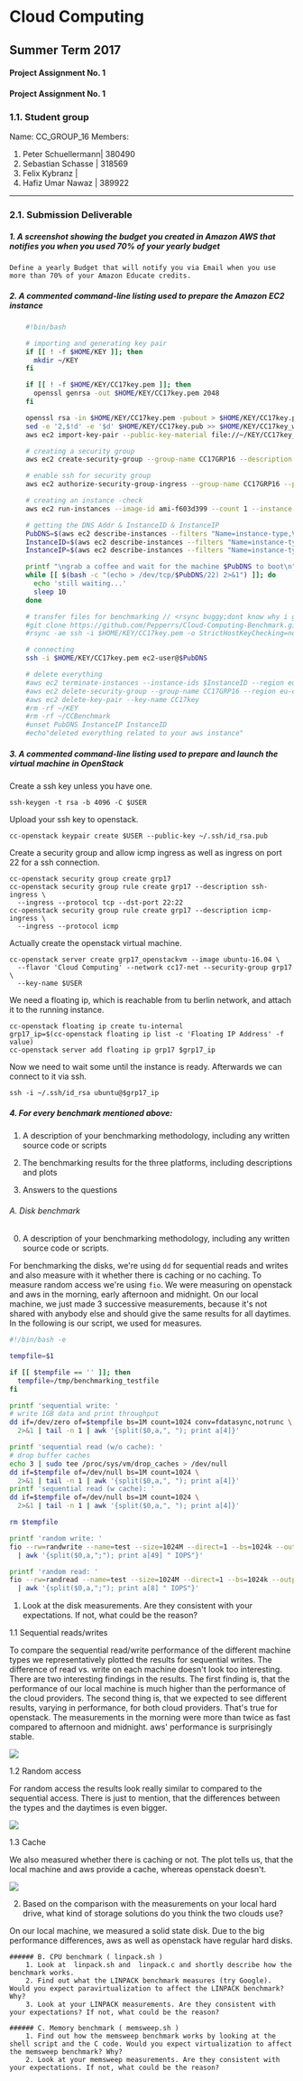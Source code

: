 Cloud Computing
================
Summer Term 2017
----------------
#### Project Assignment No. 1

#### Project Assignment No. 1

### 1.1. Student group
  Name: CC_GROUP_16
  Members:
  1. Peter Schuellermann|   380490
  2. Sebastian Schasse  |   318569
  3. Felix Kybranz      |
  4. Hafiz Umar Nawaz   |   389922

* * *

### 2.1. Submission Deliverable

##### 1. A screenshot showing the budget you created in Amazon AWS that notifies you when you used 70% of your yearly budget ​

    Define a yearly Budget that will notify you via Email when you use more than 70% of your Amazon Educate credits.

##### 2. A ​commented command-line listing used to prepare the Amazon EC2 instance

```sh
    #!bin/bash

    # importing and generating key pair
    if [[ ! -f $HOME/KEY ]]; then
      mkdir ~/KEY
    fi

    if [[ ! -f $HOME/KEY/CC17key.pem ]]; then
      openssl genrsa -out $HOME/KEY/CC17key.pem 2048
    fi

    openssl rsa -in $HOME/KEY/CC17key.pem -pubout > $HOME/KEY/CC17key.pub
    sed -e '2,$!d' -e '$d' $HOME/KEY/CC17key.pub >> $HOME/KEY/CC17key_without_headntail.pub
    aws ec2 import-key-pair --public-key-material file://~/KEY/CC17key_without_headntail.pub --key-name CC17key

    # creating a security group
    aws ec2 create-security-group --group-name CC17GRP16 --description "My security group"

    # enable ssh for security group
    aws ec2 authorize-security-group-ingress --group-name CC17GRP16 --protocol tcp --port 22 --cidr 0.0.0.0/0 --region eu-central-1

    # creating an instance -check
    aws ec2 run-instances --image-id ami-f603d399 --count 1 --instance-type m3.medium --key-name CC17key --security-groups CC17GRP16 --region eu-central-1

    # getting the DNS Addr & InstanceID & InstanceIP
    PubDNS=$(aws ec2 describe-instances --filters "Name=instance-type,Values=m3.medium" | grep PublicDnsName | awk -F'"' '{ print $4}' | sort | uniq | sed 1d)
    InstanceID=$(aws ec2 describe-instances --filters "Name=instance-type,Values=m3.medium" | grep InstanceId | awk -F'"' '{ print $4}' | sort | uniq)
    InstanceIP=$(aws ec2 describe-instances --filters "Name=instance-type,Values=m3.medium" | grep PublicIp | awk -F'"' '{ print $4}' | sort | uniq)

    printf "\ngrab a coffee and wait for the machine $PubDNS to boot\n"
    while [[ $(bash -c "(echo > /dev/tcp/$PubDNS/22) 2>&1") ]]; do
      echo 'still waiting...'
      sleep 10
    done

    # transfer files for benchmarking // <rsync buggy;dont know why i get permission denied>
    #git clone https://github.com/Pepperrs/Cloud-Computing-Benchmark.git ~/CCBenchmark
    #rsync -ae ssh -i $HOME/KEY/CC17key.pem -o StrictHostKeyChecking=no -o UserKnownHostsFile=/dev/null --progress ~/CCBenchmark/ ec2-user@$InstanceIP:~/ -v

    # connecting
    ssh -i $HOME/KEY/CC17key.pem ec2-user@$PubDNS

    # delete everything
    #aws ec2 terminate-instances --instance-ids $InstanceID --region eu-central-1
    #aws ec2 delete-security-group --group-name CC17GRP16 --region eu-central-1
    #aws ec2 delete-key-pair --key-name CC17key
    #rm -rf ~/KEY
    #rm -rf ~/CCBenchmark
    #unset PubDNS InstanceIP InstanceID
    #echo"deleted everything related to your aws instance"
```

##### 3. A commented command-line listing used to prepare and launch the virtual machine in OpenStack

Create a ssh key unless you have one.
```
ssh-keygen -t rsa -b 4096 -C $USER
```
Upload your ssh key to openstack.
```
cc-openstack keypair create $USER --public-key ~/.ssh/id_rsa.pub
```
Create a security group and allow icmp ingress as well as ingress on port 22 for a ssh connection.
```
cc-openstack security group create grp17
cc-openstack security group rule create grp17 --description ssh-ingress \
  --ingress --protocol tcp --dst-port 22:22
cc-openstack security group rule create grp17 --description icmp-ingress \
  --ingress --protocol icmp
```
Actually create the openstack virtual machine.
```
cc-openstack server create grp17_openstackvm --image ubuntu-16.04 \
  --flavor 'Cloud Computing' --network cc17-net --security-group grp17 \
  --key-name $USER
```
We need a floating ip, which is reachable from tu berlin network, and
attach it to the running instance.
```
cc-openstack floating ip create tu-internal
grp17_ip=$(cc-openstack floating ip list -c 'Floating IP Address' -f value)
cc-openstack server add floating ip grp17 $grp17_ip
```
Now we need to wait some until the instance is ready. Afterwards we can connect to it via ssh.
```
ssh -i ~/.ssh/id_rsa ubuntu@$grp17_ip
```

##### 4. For every benchmark mentioned above:
  1. A description of your benchmarking methodology, including any written
source code or scripts ​

  2. The benchmarking results for the three platforms, including
descriptions and plots ​

  3. Answers to the questions ​

###### A. Disk benchmark

0. A description of your benchmarking methodology, including any written source code or scripts.

For benchmarking the disks, we're using `dd` for sequential reads and writes and also measure with it whether there is caching or no caching. To measure random access we're using `fio`. We were measuring on openstack and aws in the morning, early afternoon and midnight. On our local machine, we just made 3 successive measurements, because it's not shared with anybody else and should give the same results for all daytimes. In the following is our script, we used for measures.

```bash
#!/bin/bash -e

tempfile=$1

if [[ $tempfile == '' ]]; then
  tempfile=/tmp/benchmarking_testfile
fi

printf 'sequential write: '
# write 1GB data and print throughput
dd if=/dev/zero of=$tempfile bs=1M count=1024 conv=fdatasync,notrunc \
  2>&1 | tail -n 1 | awk '{split($0,a,", "); print a[4]}'

printf 'sequential read (w/o cache): '
# drop buffer caches
echo 3 | sudo tee /proc/sys/vm/drop_caches > /dev/null
dd if=$tempfile of=/dev/null bs=1M count=1024 \
  2>&1 | tail -n 1 | awk '{split($0,a,", "); print a[4]}'
printf 'sequential read (w cache): '
dd if=$tempfile of=/dev/null bs=1M count=1024 \
  2>&1 | tail -n 1 | awk '{split($0,a,", "); print a[4]}'

rm $tempfile

printf 'random write: '
fio --rw=randwrite --name=test --size=1024M --direct=1 --bs=1024k --output-format=terse \
  | awk '{split($0,a,";"); print a[49] " IOPS"}'

printf 'random read: '
fio --rw=randread --name=test --size=1024M --direct=1 --bs=1024k --output-format=terse \
  | awk '{split($0,a,";"); print a[8] " IOPS"}'
```

1. Look at the disk measurements. Are they consistent with your expectations. If not, what could be the reason?

1.1 Sequential reads/writes

To compare the sequential read/write performance of the different machine types we representatively plotted the results for sequential writes. The difference of read vs. write on each machine doesn't look too interesting. There are two interesting findings in the results. The first finding is, that the performance of our local machine is much higher than the performance of the cloud providers. The second thing is, that we expected to see different results, varying in performance, for both cloud providers. That's true for openstack. The measurements in the morning were more than twice as fast compared to afternoon and midnight. aws' performance is surprisingly stable.

![](https://github.com/Pepperrs/Cloud-Computing-Benchmark/blob/master/sequential_writes_benchmarks.png)

1.2 Random access

For random access the results look really similar to compared to the sequential access. There is just to mention, that the differences between the types and the daytimes is even bigger.

![](https://github.com/Pepperrs/Cloud-Computing-Benchmark/blob/master/iops_writes_benchmarks.png)

1.3 Cache

We also measured whether there is caching or not. The plot tells us, that the local machine and aws provide a cache, whereas openstack doesn't.

![](https://github.com/Pepperrs/Cloud-Computing-Benchmark/blob/master/cache_reads_benchmarks.png)

2. Based on the comparison with the measurements on your local hard drive, what kind of storage solutions do you think the two clouds use?

On our local machine, we measured a solid state disk. Due to the big performance differences, aws as well as openstack have regular hard disks.


    ###### B. CPU benchmark (​ linpack.sh​ )
        1. Look at ​ linpack.sh and ​ linpack.c and shortly describe how the benchmark works.
        2. Find out what the LINPACK benchmark measures (try Google). Would you expect paravirtualization to affect the LINPACK benchmark? Why?
        3. Look at your LINPACK measurements. Are they consistent with your expectations? If not, what could be the reason?

    ###### C. Memory benchmark (​ memsweep.sh​ )
        1. Find out how the memsweep benchmark works by looking at the shell script and the C code. Would you expect virtualization to affect the memsweep benchmark? Why?
        2. Look at your memsweep measurements. Are they consistent with your expectations. If not, what could be the reason?
